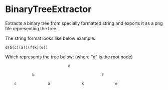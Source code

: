 # BinaryTreeExtractor
Extracts a binary tree from specially formatted string and exports it as a png file representing the tree.

The string format looks like below example:

    d(b(c)(a))(f(k)(e))

Which represents the tree below: (where "d" is the root node)



                                d                
                                
                b                              f     
                
        c              a              k              e     
        
